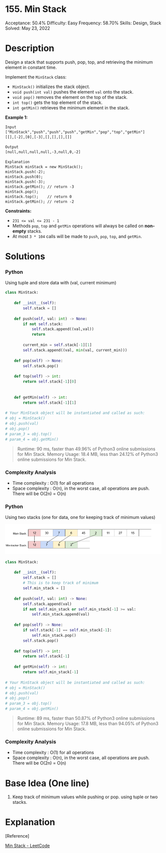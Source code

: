 # 155. Min Stack

Acceptance: 50.4%
Difficulty: Easy
Frequency: 58.70%
Skills: Design, Stack
Solved: May 23, 2022

# Description

Design a stack that supports push, pop, top, and retrieving the minimum element in constant time.

Implement the `MinStack` class:

- `MinStack()` initializes the stack object.
- `void push(int val)` pushes the element `val` onto the stack.
- `void pop()` removes the element on the top of the stack.
- `int top()` gets the top element of the stack.
- `int getMin()` retrieves the minimum element in the stack.

**Example 1:**

```
Input
["MinStack","push","push","push","getMin","pop","top","getMin"]
[[],[-2],[0],[-3],[],[],[],[]]

Output
[null,null,null,null,-3,null,0,-2]

Explanation
MinStack minStack = new MinStack();
minStack.push(-2);
minStack.push(0);
minStack.push(-3);
minStack.getMin(); // return -3
minStack.pop();
minStack.top();    // return 0
minStack.getMin(); // return -2

```

**Constraints:**

- `231 <= val <= 231 - 1`
- Methods `pop`, `top` and `getMin` operations will always be called on **non-empty** stacks.
- At most `3 * 104` calls will be made to `push`, `pop`, `top`, and `getMin`.

# Solutions

### Python

Using tuple and store data with (val, current minimum)

```python
class MinStack:

    def __init__(self):
        self.stack = []

    def push(self, val: int) -> None:
        if not self.stack:
            self.stack.append((val,val))
            return

        current_min = self.stack[-1][1]
        self.stack.append((val, min(val, current_min)))

    def pop(self) -> None:
        self.stack.pop()

    def top(self) -> int:
        return self.stack[-1][0]


    def getMin(self) -> int:
        return self.stack[-1][1]

# Your MinStack object will be instantiated and called as such:
# obj = MinStack()
# obj.push(val)
# obj.pop()
# param_3 = obj.top()
# param_4 = obj.getMin()
```

> Runtime: 90 ms, faster than 49.96% of Python3 online submissions for Min Stack.
> Memory Usage: 18.4 MB, less than 24.12% of Python3 online submissions for Min Stack.

### Complexity Analysis

- Time complexity : O(1) for all operations
- Space complexity : O(n), in the worst case, all operations are push. There will be O(2n) = O(n)

### Python

Using two stacks (one for data, one for keeping track of minimum values)

![155](source/155.png)

```python
class MinStack:

    def __init__(self):
        self.stack = []
        # This is to keep track of minimum
        self.min_stack = []

    def push(self, val: int) -> None:
        self.stack.append(val)
        if not self.min_stack or self.min_stack[-1] >= val:
            self.min_stack.append(val)

    def pop(self) -> None:
        if self.stack[-1] == self.min_stack[-1]:
            self.min_stack.pop()
        self.stack.pop()

    def top(self) -> int:
        return self.stack[-1]

    def getMin(self) -> int:
        return self.min_stack[-1]

# Your MinStack object will be instantiated and called as such:
# obj = MinStack()
# obj.push(val)
# obj.pop()
# param_3 = obj.top()
# param_4 = obj.getMin()
```

> Runtime: 89 ms, faster than 50.87% of Python3 online submissions for Min Stack.
> Memory Usage: 17.8 MB, less than 94.05% of Python3 online submissions for Min Stack.

### Complexity Analysis

- Time complexity : O(1) for all operations
- Space complexity : O(n), in the worst case, all operations are push. There will be O(2n) = O(n)

# Base Idea (One line)

1. Keep track of minimum values while pushing or pop. using tuple or two stacks.

# Explanation

[Reference]

[Min Stack - LeetCode](https://leetcode.com/problems/min-stack/solution/)
